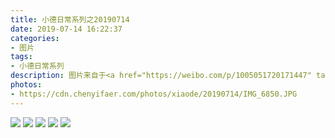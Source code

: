 ```yaml
---
title: 小德日常系列之20190714
date: 2019-07-14 16:22:37
categories:
- 图片
tags:
- 小德日常系列
description: 图片来自于<a href="https://weibo.com/p/1005051720171447" target="_blank">quanmmmmm</a><br/>“分享一只小德” ​​​
photos: 
- https://cdn.chenyifaer.com/photos/xiaode/20190714/IMG_6850.JPG
---
```


![](https://cdn.chenyifaer.com/photos/xiaode/20190714/IMG_6851.JPG)
![](https://cdn.chenyifaer.com/photos/xiaode/20190714/IMG_6852.JPG)
![](https://cdn.chenyifaer.com/photos/xiaode/20190714/IMG_6853.JPG)
![](https://cdn.chenyifaer.com/photos/xiaode/20190714/IMG_6854.JPG)
![](https://cdn.chenyifaer.com/photos/xiaode/20190714/IMG_6855.JPG)

